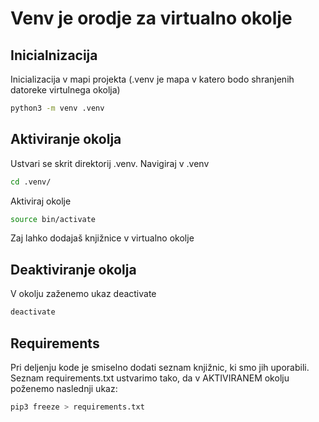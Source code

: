 
# Venv je orodje za virtualno okolje

## Inicialnizacija
Inicializacija v mapi projekta (.venv je mapa v katero bodo shranjenih datoreke virtulnega okolja)
```bash
python3 -m venv .venv
```
## Aktiviranje okolja
Ustvari se skrit direktorij .venv. 
Navigiraj v .venv
```bash
cd .venv/
```
Aktiviraj okolje 
```bash
source bin/activate
```
Zaj lahko dodajaš knjižnice v virtualno okolje

## Deaktiviranje okolja
V okolju zaženemo ukaz deactivate
```bash
deactivate
```

## Requirements
Pri deljenju kode je smiselno dodati seznam knjižnic, ki smo jih uporabili. Seznam requirements.txt ustvarimo tako, da v AKTIVIRANEM okolju poženemo naslednji ukaz:
```bash
pip3 freeze > requirements.txt
```

